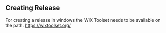 ## Creating Release

For creating a release in windows the WIX Toolset needs to be available on the path.
https://wixtoolset.org/


